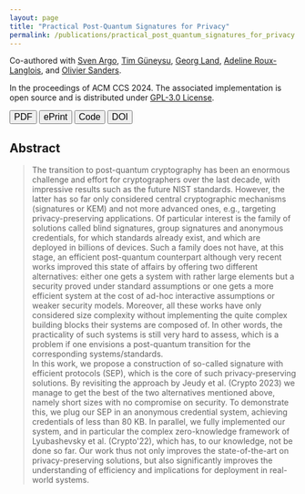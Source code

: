 ```yaml
---
layout: page
title: "Practical Post-Quantum Signatures for Privacy"
permalink: /publications/practical_post_quantum_signatures_for_privacy
---
```


Co-authored with [Sven Argo](https://informatik.rub.de/seceng/personen/argo/), [Tim Güneysu](https://informatik.rub.de/seceng/personen/gueneysu/), [Georg Land](https://georg.land/), [Adeline Roux-Langlois](https://people.irisa.fr/Adeline.Roux-Langlois/), and [Olivier Sanders](https://crypto.orange-labs.fr/acg/people/peopleProfil.php?id=226). 

In the proceedings of <span class="conf">ACM CCS 2024</span>. The associated implementation is open source and is distributed under [GPL-3.0 License](https://www.gnu.org/licenses/gpl-3.0.html).  

<a href="/assets/pub/AGJLRS24_Pratical_Post-Quantum_Signatures_for_Privacy.pdf" target="_blank" style="text-decoration: none;"><button class="mybutton" onmouseover="this.style.backgroundColor='#337076'; this.style.color='#FFFFFF'; this.querySelector('span').style.paddingRight = '16px'; this.querySelector('span').querySelector('span').style.opacity = '1'; this.querySelector('span').querySelector('span').style.right = '0';" onmouseout="this.style.backgroundColor='#FFFFFF'; this.style.color='#337076'; this.querySelector('span').style.paddingRight = '0'; this.querySelector('span').querySelector('span').style.opacity = '0'; this.querySelector('span').querySelector('span').style.right = '-20px';"><span style="cursor: pointer; display: inline-block; position: relative; transition: 0.5s; font-size: 16px;">PDF <span style="position: absolute; opacity: 0; top: 0; right: -20px; transition: 0.5s;">&#xbb;</span></span></button></a>
<a href="https://eprint.iacr.org/2024/131" target="_blank" style="text-decoration: none;"><button class="mybutton" onmouseover="this.style.backgroundColor='#337076'; this.style.color='#FFFFFF'; this.querySelector('span').style.paddingRight = '16px'; this.querySelector('span').querySelector('span').style.opacity = '1'; this.querySelector('span').querySelector('span').style.right = '0';" onmouseout="this.style.backgroundColor='#FFFFFF'; this.style.color='#337076'; this.querySelector('span').style.paddingRight = '0'; this.querySelector('span').querySelector('span').style.opacity = '0'; this.querySelector('span').querySelector('span').style.right = '-20px';"><span style="cursor: pointer; display: inline-block; position: relative; transition: 0.5s; font-size: 16px;">ePrint <span style="position: absolute; opacity: 0; top: 0; right: -20px; transition: 0.5s;">&#xbb;</span></span></button></a>
<a href="https://github.com/Chair-for-Security-Engineering/lattice-anonymous-credentials" target="_blank" style="text-decoration: none;"><button class="mybutton" onmouseover="this.style.backgroundColor='#337076'; this.style.color='#FFFFFF'; this.querySelector('span').style.paddingRight = '16px'; this.querySelector('span').querySelector('span').style.opacity = '1'; this.querySelector('span').querySelector('span').style.right = '0';" onmouseout="this.style.backgroundColor='#FFFFFF'; this.style.color='#337076'; this.querySelector('span').style.paddingRight = '0'; this.querySelector('span').querySelector('span').style.opacity = '0'; this.querySelector('span').querySelector('span').style.right = '-20px';"><span style="cursor: pointer; display: inline-block; position: relative; transition: 0.5s; font-size: 16px;">Code <span style="position: absolute; opacity: 0; top: 0; right: -20px; transition: 0.5s;">&#xbb;</span></span></button></a>
<a href="https://dl.acm.org/doi/10.1145/3658644.3670297" target="_blank" style="text-decoration: none;"><button class="mybutton" onmouseover="this.style.backgroundColor='#337076'; this.style.color='#FFFFFF'; this.querySelector('span').style.paddingRight = '12px'; this.querySelector('span').querySelector('span').style.opacity = '1'; this.querySelector('span').querySelector('span').style.right = '0';" onmouseout="this.style.backgroundColor='#FFFFFF'; this.style.color='#337076'; this.querySelector('span').style.paddingRight = '0'; this.querySelector('span').querySelector('span').style.opacity = '0'; this.querySelector('span').querySelector('span').style.right = '-20px';"><span style="cursor: pointer; display: inline-block; position: relative; transition: 0.5s; font-size: 16px;">DOI <span style="position: absolute; opacity: 0; top: 0; right: -20px; transition: 0.5s;">&#xbb;</span></span></button></a>   

## Abstract
> The transition to post-quantum cryptography has been an enormous challenge and effort for cryptographers over the last decade, with impressive results such as the future NIST standards. However, the latter has so far only considered central cryptographic mechanisms (signatures or KEM) and not more advanced ones, e.g., targeting privacy-preserving applications. Of particular interest is the family of solutions called blind signatures, group signatures and anonymous credentials, for which standards already exist, and which are deployed in billions of devices. Such a family does not have, at this stage, an efficient post-quantum counterpart although very recent works  improved this state of affairs by offering two different alternatives: either one gets a system with rather large elements but a security proved under standard assumptions or one gets a more efficient system at the cost of ad-hoc interactive assumptions or weaker security models. Moreover, all these works have only considered size complexity without implementing the quite complex building blocks their systems are composed of. In other words, the practicality of such systems is still very hard to assess, which is a problem if one envisions a post-quantum transition for the corresponding systems/standards.  
> In this work, we propose a construction of so-called signature with efficient protocols (SEP), which is the core of such privacy-preserving solutions. By revisiting the approach by Jeudy et al. (Crypto 2023) we manage to get the best of the two alternatives mentioned above, namely short sizes with no compromise on security. To demonstrate this, we plug our SEP in an anonymous credential system, achieving credentials of less than 80 KB. In parallel, we fully implemented our system, and in particular the complex zero-knowledge framework of Lyubashevsky et al. (Crypto'22), which has, to our knowledge, not be done so far. Our work thus not only improves the state-of-the-art on privacy-preserving solutions, but also significantly improves the understanding of efficiency and implications for deployment in real-world systems.